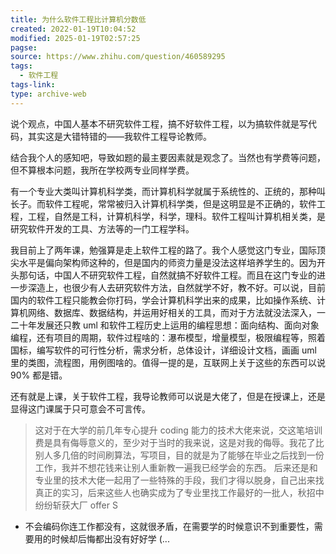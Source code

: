 ```yaml
---
title: 为什么软件工程比计算机分数低
created: 2022-01-19T10:04:52
modified: 2025-01-19T02:57:25
pagse: 
source: https://www.zhihu.com/question/460589295
tags:
  - 软件工程
tags-link: 
type: archive-web
---
```


说个观点，中国人基本不研究软件工程，搞不好软件工程，以为搞软件就是写代码，其实这是大错特错的——我软件工程导论教师。

结合我个人的感知吧，导致如题的最主要因素就是观念了。当然也有学费等问题，但不算根本问题，我所在学校两专业同样学费。

有一个专业大类叫计算机科学类，而计算机科学就属于系统性的、正统的，那种叫长子。而软件工程呢，常常被归入计算机科学类，但是这明显是不正确的，软件工程，工程，自然是工科，计算机科学，科学，理科。软件工程叫计算机相关类，是研究软件开发的工具、方法等的一门工程学科。

我目前上了两年课，勉强算是走上软件工程的路了。我个人感觉这门专业，国际顶尖水平是偏向架构师这种的，但是国内的师资力量是没法这样培养学生的。因为开头那句话，中国人不研究软件工程，自然就搞不好软件工程。而且在这门专业的进一步深造上，也很少有人去研究软件方法，自然就学不好，教不好。可以说，目前国内的软件工程只能教会你打码，学会计算机科学出来的成果，比如操作系统、计算机网络、数据库、数据结构，并运用好相关的工具，而对于方法就没法深入，一二十年发展还只教 uml 和软件工程历史上运用的编程思想：面向结构、面向对象编程，还有项目的周期，软件过程啥的：瀑布模型，增量模型，极限编程等，照着国标，编写软件的可行性分析，需求分析，总体设计，详细设计文档，画画 uml 里的类图，流程图，用例图啥的。值得一提的是，互联网上关于这些的东西可以说 90% 都是错。

还有就是上课，关于软件工程，我导论教师可以说是大佬了，但是在授课上，还是显得这门课属于只可意会不可言传。

> 这对于在大学的前几年专心提升 coding 能力的技术大佬来说，交这笔培训费是具有侮辱意义的，至少对于当时的我来说，这是对我的侮辱。我花了比别人多几倍的时间刷算法，写项目，目的就是为了能够在毕业之后找到一份工作，我并不想花钱来让别人重新教一遍我已经学会的东西。
> 后来还是和专业里的技术大佬一起用了一些特殊的手段，我们才得以脱身，自己出来找真正的实习，后来这些人也确实成为了专业里找工作最好的一批人，秋招中纷纷斩获大厂 offer
S

- 不会编码你连工作都没有，这就很矛盾，在需要学的时候意识不到重要性，需要用的时候却后悔都出没有好好学 (...

